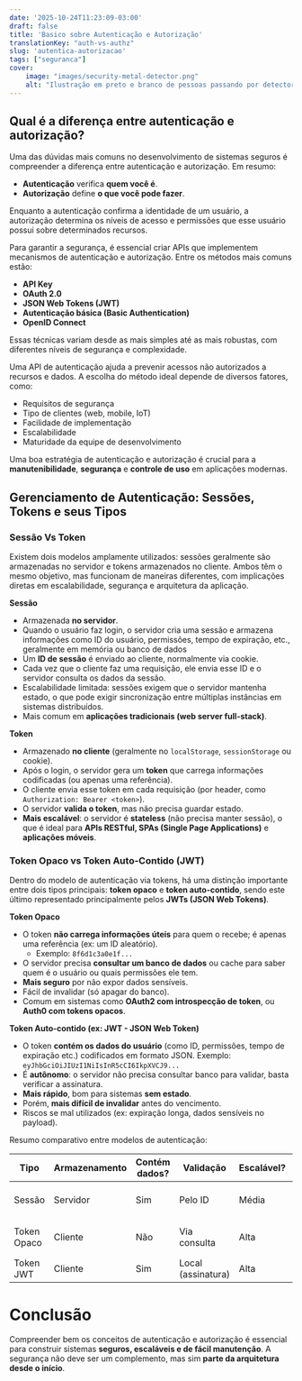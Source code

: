 ```yaml
---
date: '2025-10-24T11:23:09-03:00'
draft: false
title: 'Basico sobre Autenticação e Autorização'
translationKey: "auth-vs-authz"
slug: 'autentica-autorizacao'
tags: ["seguranca"]
cover:
    image: "images/security-metal-detector.png"
    alt: "Ilustração em preto e branco de pessoas passando por detectores de metal, simbolizando autenticação" 
---
```


## **Qual é a diferença entre autenticação e autorização?**

Uma das dúvidas mais comuns no desenvolvimento de sistemas seguros é compreender a diferença entre autenticação e autorização. Em resumo:

- **Autenticação** verifica **quem você é**.
- **Autorização** define **o que você pode fazer**.

Enquanto a autenticação confirma a identidade de um usuário, a autorização determina os níveis de acesso e permissões que esse usuário possui sobre determinados recursos.

Para garantir a segurança, é essencial criar APIs que implementem mecanismos de autenticação e autorização. Entre os métodos mais comuns estão:

- **API Key**
- **OAuth 2.0**
- **JSON Web Tokens (JWT)**
- **Autenticação básica (Basic Authentication)**
- **OpenID Connect**

Essas técnicas variam desde as mais simples até as mais robustas, com diferentes níveis de segurança e complexidade.

Uma API de autenticação ajuda a prevenir acessos não autorizados a recursos e dados. A escolha do método ideal depende de diversos fatores, como:

- Requisitos de segurança
- Tipo de clientes (web, mobile, IoT)
- Facilidade de implementação
- Escalabilidade
- Maturidade da equipe de desenvolvimento

Uma boa estratégia de autenticação e autorização é crucial para a **manutenibilidade**, **segurança** e **controle de uso** em aplicações modernas.

## Gerenciamento de Autenticação: Sessões, Tokens e seus Tipos

### Sessão Vs Token

Existem dois modelos amplamente utilizados:  sessões geralmente são armazenadas no servidor e tokens armazenados no cliente. Ambos têm o mesmo objetivo, mas funcionam de maneiras diferentes, com implicações diretas em escalabilidade, segurança e arquitetura da aplicação.

**Sessão**

- Armazenada **no servidor**.
- Quando o usuário faz login, o servidor cria uma sessão e armazena informações como ID do usuário, permissões, tempo de expiração, etc., geralmente em memória ou banco de dados
- Um **ID de sessão** é enviado ao cliente, normalmente via cookie.
- Cada vez que o cliente faz uma requisição, ele envia esse ID e o servidor consulta os dados da sessão.
- Escalabilidade limitada: sessões exigem que o servidor mantenha estado, o que pode exigir sincronização entre múltiplas instâncias em sistemas distribuídos.
- Mais comum em **aplicações tradicionais (web server full-stack)**.

**Token**

- Armazenado **no cliente** (geralmente no `localStorage`, `sessionStorage` ou cookie).
- Após o login, o servidor gera um **token** que carrega informações codificadas (ou apenas uma referência).
- O cliente envia esse token em cada requisição (por header, como `Authorization: Bearer <token>`).
- O servidor **valida o token**, mas não precisa guardar estado.
- **Mais escalável**: o servidor é **stateless** (não precisa manter sessão), o que é ideal para **APIs RESTful, SPAs (Single Page Applications)** e **aplicações móveis**.

### Token Opaco vs Token Auto-Contido (JWT)

Dentro do modelo de autenticação via tokens, há uma distinção importante entre dois tipos principais: **token opaco** e **token auto-contido**, sendo este último representado principalmente pelos **JWTs (JSON Web Tokens)**.

**Token Opaco**
- O token **não carrega informações úteis** para quem o recebe; é apenas uma referência (ex: um ID aleatório).
	- Exemplo: `8f6d1c3a0e1f...`
- O servidor precisa **consultar um banco de dados** ou cache para saber quem é o usuário ou quais permissões ele tem.
- **Mais seguro** por não expor dados sensíveis.
- Fácil de invalidar (só apagar do banco).
- Comum em sistemas como **OAuth2 com introspecção de token**, ou **Auth0 com tokens opacos**.

**Token Auto-contido (ex: JWT - JSON Web Token)**

- O token **contém os dados do usuário** (como ID, permissões, tempo de expiração etc.) codificados em formato JSON.
	Exemplo: `eyJhbGciOiJIUzI1NiIsInR5cCI6IkpXVCJ9...`
- É **autônomo**: o servidor não precisa consultar banco para validar, basta verificar a assinatura.
- **Mais rápido**, bom para sistemas **sem estado**.
- Porém, **mais difícil de invalidar** antes do vencimento.
- Riscos se mal utilizados (ex: expiração longa, dados sensíveis no payload).

Resumo comparativo entre modelos de autenticação:

| Tipo        | Armazenamento | Contém dados? | Validação          | Escalável? | Segurança                 |
| ----------- | ------------- | ------------- | ------------------ | ---------- | ------------------------- |
| Sessão      | Servidor      | Sim           | Pelo ID            | Média      | Alta (dados no server)    |
| Token Opaco | Cliente       | Não           | Via consulta       | Alta       | Alta (sem dados visíveis) |
| Token JWT   | Cliente       | Sim           | Local (assinatura) | Alta       | Boa (com cuidados)        |

# Conclusão

Compreender bem os conceitos de autenticação e autorização é essencial para construir sistemas **seguros, escaláveis e de fácil manutenção**.
A segurança não deve ser um complemento, mas sim **parte da arquitetura desde o início**.